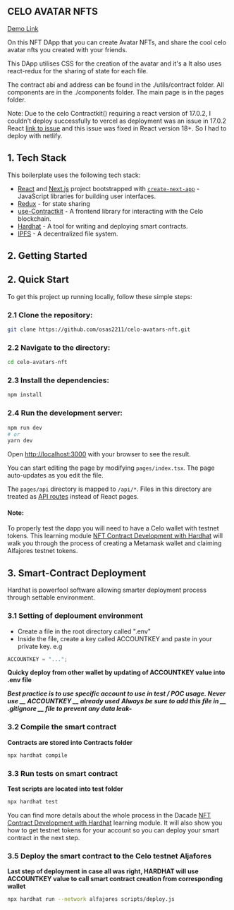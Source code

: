 ## CELO AVATAR NFTS
[Demo Link](celo-avatars-nft.netlify.app)

On this NFT DApp that you can create Avatar NFTs, and share the cool celo avatar nfts you created with your friends.

This DApp utilises CSS for the creation of the avatar and it's a  It also uses react-redux for the sharing of state for each file. 

The contract abi and address can be found in the ./utils/contract folder.
All components are in the ./components folder.
The main page is in the pages folder.

Note: Due to the celo Contractkit() requiring a react version of 17.0.2, I couldn't deploy successfully to vercel as deployment was an issue in 17.0.2 React [link to issue](https://github.com/microsoft/TypeScript/issues/39391) and this issue was fixed in React version 18+. So I had to deploy with netlify.

## 1. Tech Stack
This boilerplate uses the following tech stack:
- [React](https://reactjs.org/) and [Next.js](https://nextjs.org/) project bootstrapped with [`create-next-app`](https://github.com/vercel/next.js/tree/canary/packages/create-next-app) - JavaScript libraries for building user interfaces.
- [Redux](https://react-redux.js.org/introduction/getting-started) - for state sharing
- [use-Contractkit](contractkit
) - A frontend library for interacting with the Celo blockchain.
- [Hardhat](https://hardhat.org/) - A tool for writing and deploying smart contracts.
- [IPFS](https://docs.ipfs.io/) - A decentralized file system.


## 2. Getting Started



## 2. Quick Start

To get this project up running locally, follow these simple steps:

### 2.1 Clone the repository:

```bash
git clone https://github.com/osas2211/celo-avatars-nft.git
```

### 2.2 Navigate to the directory:

```bash
cd celo-avatars-nft
```

### 2.3 Install the dependencies:

```bash
npm install
```

### 2.4 Run the development server:

```bash
npm run dev
# or
yarn dev
```

Open [http://localhost:3000](http://localhost:3000) with your browser to see the result.

You can start editing the page by modifying `pages/index.tsx`. The page auto-updates as you edit the file.

The `pages/api` directory is mapped to `/api/*`. Files in this directory are treated as [API routes](https://nextjs.org/docs/api-routes/introduction) instead of React pages.

#### Note:
To properly test the dapp you will need to have a Celo wallet with testnet tokens.
This learning module [NFT Contract Development with Hardhat](https://hackmd.io/exuZTH2hTqKytn2vxgDmcg) will walk you through the process of creating a Metamask wallet and claiming Alfajores testnet tokens.

## 3. Smart-Contract Deployment

Hardhat is powerfool software allowing smarter deployment process through settable environment.

### 3.1 Setting of deploument environment

- Create a file in the root directory called ".env"
- Inside the file, create a key called ACCOUNTKEY and paste in your private key. e.g

```js
ACCOUNTKEY = "...";
```

**Quicky deploy from other wallet by updating of ACCOUNTKEY value into __.env__ file**

***Best practice is to use specific account to use in test / POC usage. Never use __ ACCOUNTKEY __ already used***
***Always be sure to add this file in __ .gitignore __ file to prevent any data leak-***


### 3.2 Compile the smart contract
**Contracts are stored into __Contracts__ folder**

```bash
npx hardhat compile
```

### 3.3 Run tests on smart contract

**Test scripts are located into test folder**

```bash
npx hardhat test
```

You can find more details about the whole process in the Dacade [NFT Contract Development with Hardhat](https://hackmd.io/exuZTH2hTqKytn2vxgDmcg) learning module. It will also show you how to get testnet tokens for your account so you can deploy your smart contract in the next step.

### 3.5 Deploy the smart contract to the Celo testnet Aljafores

**Last step of deployment in case all was right, __HARDHAT__ will use __ACCOUNTKEY__ value to call smart contract creation from corresponding wallet**

```bash
npx hardhat run --network alfajores scripts/deploy.js
```
